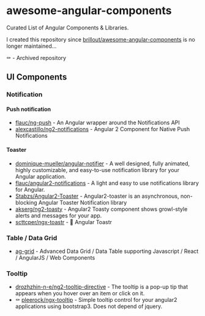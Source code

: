 # awesome-angular-components
Curated List of Angular Components &amp; Libraries. 

I created this repository since [ brillout/awesome-angular-components](https://github.com/brillout/awesome-angular-components) is no longer maintained...

:coffin: - Archived repository

## UI Components

### Notification

#### Push notification

- [flauc/ng-push](https://github.com/flauc/ng-push) - An Angular wrapper around the Notifications API 
- [alexcastillo/ng2-notifications](https://github.com/alexcastillo/ng2-notifications) - Angular 2 Component for Native Push Notifications

#### Toaster
- [dominique-mueller/angular-notifier](https://github.com/dominique-mueller/angular-notifier) - A well designed, fully animated, highly customizable, and easy-to-use notification library for your Angular application. 
- [flauc/angular2-notifications](https://github.com/flauc/angular2-notifications) - A light and easy to use notifications library for Angular.
- [Stabzs/Angular2-Toaster](https://github.com/stabzs/Angular2-Toaster) - Angular2-toaster is an asynchronous, non-blocking Angular Toaster Notification library
- [akserg/ng2-toasty](https://github.com/akserg/ng2-toasty) - Angular2 Toasty component shows growl-style alerts and messages for your app.
- [scttcper/ngx-toastr](https://github.com/scttcper/ngx-toastr) - 🍞 Angular Toastr

### Table / Data Grid

- [ag-grid](https://github.com/ag-grid/ag-grid) - Advanced Data Grid / Data Table supporting Javascript / React / AngularJS / Web Components

### Tooltip

- [drozhzhin-n-e/ng2-tooltip-directive](https://github.com/drozhzhin-n-e/ng2-tooltip-directive) - The tooltip is a pop-up tip that appears when you hover over an item or click on it.
- :coffin: [pleerock/ngx-tooltip](https://github.com/pleerock/ngx-tooltip) - Simple tooltip control for your angular2 applications using bootstrap3. Does not depend of jquery.
